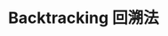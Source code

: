 ---
layout: post
title: Backtracking 回溯法
categories: Programming
description: 回溯法复习及思考
keywords: Backtracking, Programming
excerpt: 此部分介绍个人对回溯法的学习和总结
---